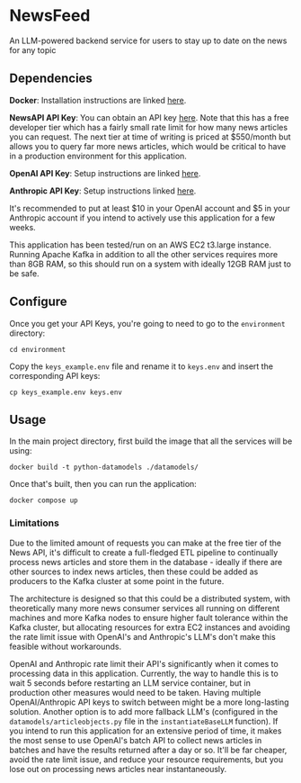 # NewsFeed
An LLM-powered backend service for users to stay up to date on the news for any topic

## Dependencies
**Docker**: Installation instructions are linked [here](https://docs.docker.com/engine/install/ "Docker Install Instructions").

**NewsAPI API Key**: You can obtain an API key [here](https://newsapi.org/register "Register for News API key"). Note that 
this has a free developer tier which has a fairly small rate limit for how many news articles you can request. The next tier at time of writing is priced at $550/month but allows you to query far more news articles, which would be critical to have in a production environment for this application.

**OpenAI API Key**: Setup instructions are linked [here](https://whatsthebigdata.com/how-to-get-openai-api-key/).

**Anthropic API Key**: Setup instructions linked [here](https://www.merge.dev/blog/anthropic-api-key).

It's recommended to put at least $10 in your OpenAI account and $5 in your Anthropic account if you intend to actively use this
application for a few weeks.

This application has been tested/run on an AWS EC2 t3.large instance. Running Apache Kafka in addition to all the other services requires more than 8GB RAM, so this should run on a system with ideally 12GB RAM just to be safe.

## Configure
Once you get your API Keys, you're going to need to go to the `environment` directory:
```
cd environment
```
Copy the `keys_example.env` file and rename it to `keys.env` and insert the corresponding API keys:
```
cp keys_example.env keys.env
```

## Usage
In the main project directory, first build the image that all the services will be using:
```
docker build -t python-datamodels ./datamodels/
```
Once that's built, then you can run the application:
```
docker compose up
```

### Limitations
Due to the limited amount of requests you can make at the free tier of the News API, it's difficult to create a full-fledged ETL pipeline to continually process news articles and store them in the database - ideally if there are other sources to index news articles, then these could be added as producers to the Kafka cluster at some point in the future.

The architecture is designed so that this could be a distributed system, with theoretically many more news consumer services all running on different machines and more Kafka nodes to ensure higher fault tolerance within the Kafka cluster, but allocating resources for extra EC2 instances and avoiding the rate limit issue with OpenAI's and Anthropic's LLM's don't make this feasible without workarounds.

OpenAI and Anthropic rate limit their API's significantly when it comes to processing data in this application. Currently, the way to handle this is to wait 5 seconds before restarting an LLM service container, but in production other measures would need to be taken. Having multiple OpenAI/Anthropic API keys to switch between might be a more long-lasting solution. Another option is to add more fallback LLM's (configured in the `datamodels/articleobjects.py` file in the `instantiateBaseLLM` function). If you intend to run this application for an extensive period of time, it makes the most sense to use OpenAI's batch API to collect news articles in batches and have the results returned after a day or so. It'll be far cheaper, avoid the rate limit issue, and reduce your resource requirements, but you lose out on processing news articles near instantaneously.